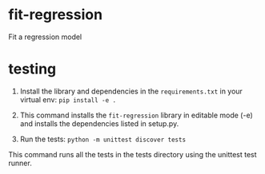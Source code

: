 # fit-regression
Fit a regression model

# testing 
1. Install the library and dependencies in the `requirements.txt` in your virtual env: `pip install -e .`

2. This command installs the `fit-regression` library in editable mode (-e) and installs the dependencies listed in setup.py.
3. Run the tests: `python -m unittest discover tests`

This command runs all the tests in the tests directory using the unittest test runner.
